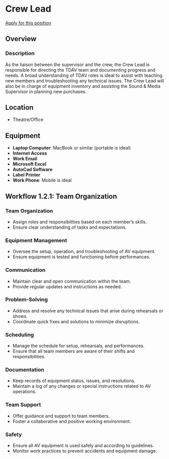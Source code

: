 # Crew Lead

[Apply for this position](crew_lead_apply.md)

## Overview

### Description

As the liaison between the supervisor and the crew, the Crew Lead is responsible for directing the TDAV team and documenting progress and needs. A broad understanding of TDAV roles is ideal to assist with teaching new members and troubleshooting any technical issues. The Crew Lead will also be in charge of equipment inventory and assisting the Sound & Media Supervisor in planning new purchases.

## Location

- Theatre/Office

## Equipment

- **Laptop Computer**: MacBook or similar (portable is ideal)
- **Internet Access**
- **Work Email**
- **Microsoft Excel**
- **AutoCad Software**
- **Label Printer**
- **Work Phone**: Mobile is ideal

## Workflow 1.2.1: Team Organization

### Team Organization

- Assign roles and responsibilities based on each member’s skills.
- Ensure clear understanding of tasks and expectations.

### Equipment Management

- Oversee the setup, operation, and troubleshooting of AV equipment.
- Ensure equipment is tested and functioning before performances.

### Communication

- Maintain clear and open communication within the team.
- Provide regular updates and instructions as needed.

### Problem-Solving

- Address and resolve any technical issues that arise during rehearsals or shows.
- Coordinate quick fixes and solutions to minimize disruptions.

### Scheduling

- Manage the schedule for setup, rehearsals, and performances.
- Ensure that all team members are aware of their shifts and responsibilities.

### Documentation

- Keep records of equipment status, issues, and resolutions.
- Maintain a log of any changes or special instructions related to AV operations.

### Team Support

- Offer guidance and support to team members.
- Foster a collaborative and positive working environment.

### Safety

- Ensure all AV equipment is used safely and according to guidelines.
- Monitor work practices to prevent accidents and equipment damage.
